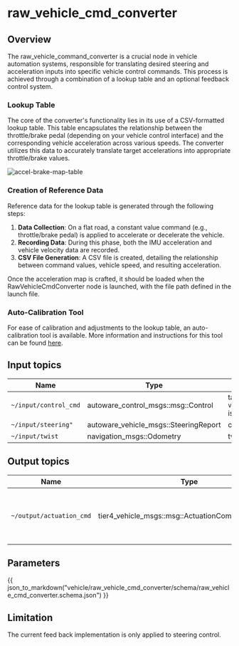# raw_vehicle_cmd_converter

## Overview

The raw_vehicle_command_converter is a crucial node in vehicle automation systems, responsible for translating desired steering and acceleration inputs into specific vehicle control commands. This process is achieved through a combination of a lookup table and an optional feedback control system.

### Lookup Table

The core of the converter's functionality lies in its use of a CSV-formatted lookup table. This table encapsulates the relationship between the throttle/brake pedal (depending on your vehicle control interface) and the corresponding vehicle acceleration across various speeds. The converter utilizes this data to accurately translate target accelerations into appropriate throttle/brake values.

![accel-brake-map-table](./figure/accel-brake-map-table.png)

### Creation of Reference Data

Reference data for the lookup table is generated through the following steps:

1. **Data Collection**: On a flat road, a constant value command (e.g., throttle/brake pedal) is applied to accelerate or decelerate the vehicle.
2. **Recording Data**: During this phase, both the IMU acceleration and vehicle velocity data are recorded.
3. **CSV File Generation**: A CSV file is created, detailing the relationship between command values, vehicle speed, and resulting acceleration.

Once the acceleration map is crafted, it should be loaded when the RawVehicleCmdConverter node is launched, with the file path defined in the launch file.

### Auto-Calibration Tool

For ease of calibration and adjustments to the lookup table, an auto-calibration tool is available. More information and instructions for this tool can be found [here](https://github.com/autowarefoundation/autoware.universe/blob/main/vehicle/accel_brake_map_calibrator/accel_brake_map_calibrator/README.md).

## Input topics

| Name                  | Type                                  | Description                                                                                                        |
| --------------------- | ------------------------------------- | ------------------------------------------------------------------------------------------------------------------ |
| `~/input/control_cmd` | autoware_control_msgs::msg::Control   | target `velocity/acceleration/steering_angle/steering_angle_velocity` is necessary to calculate actuation command. |
| `~/input/steering"`   | autoware_vehicle_msgs::SteeringReport | current status of steering used for steering feed back control                                                     |
| `~/input/twist`       | navigation_msgs::Odometry             | twist topic in odometry is used.                                                                                   |

## Output topics

| Name                     | Type                                             | Description                                             |
| ------------------------ | ------------------------------------------------ | ------------------------------------------------------- |
| `~/output/actuation_cmd` | tier4_vehicle_msgs::msg::ActuationCommandStamped | actuation command for vehicle to apply mechanical input |

## Parameters

{{ json_to_markdown("vehicle/raw_vehicle_cmd_converter/schema/raw_vehicle_cmd_converter.schema.json") }}

## Limitation

The current feed back implementation is only applied to steering control.
